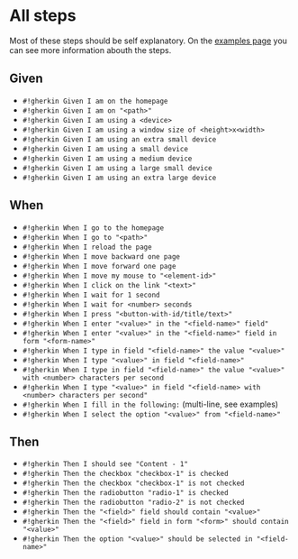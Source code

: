 # All steps

Most of these steps should be self explanatory. On the [examples
page](examples.md) you can see more information abouth the steps.

## Given
- `#!gherkin Given I am on the homepage`
- `#!gherkin Given I am on "<path>"`
- `#!gherkin Given I am using a <device>`
- `#!gherkin Given I am using a window size of <height>x<width>`
- `#!gherkin Given I am using an extra small device`
- `#!gherkin Given I am using a small device`
- `#!gherkin Given I am using a medium device`
- `#!gherkin Given I am using a large small device`
- `#!gherkin Given I am using an extra large device`

## When
- `#!gherkin When I go to the homepage`
- `#!gherkin When I go to "<path>"`
- `#!gherkin When I reload the page`
- `#!gherkin When I move backward one page`
- `#!gherkin When I move forward one page`
- `#!gherkin When I move my mouse to "<element-id>"`
- `#!gherkin When I click on the link "<text>"`
- `#!gherkin When I wait for 1 second`
- `#!gherkin When I wait for <number> seconds`
- `#!gherkin When I press "<button-with-id/title/text>"`
- `#!gherkin When I enter "<value>" in the "<field-name>" field"`
- `#!gherkin When I enter "<value>" in the "<field-name>" field in form "<form-name>"`
- `#!gherkin When I type in field "<field-name>" the value "<value>"`
- `#!gherkin When I type "<value>" in field "<field-name>"`
- `#!gherkin When I type in field "<field-name>" the value "<value>" with <number> characters per second`
- `#!gherkin When I type "<value>" in field "<field-name> with <number> characters per second"`
- `#!gherkin When I fill in the following:` (multi-line, see examples)
- `#!gherkin When I select the option "<value>" from "<field-name>"`

## Then
- `#!gherkin Then I should see "Content - 1"`
- `#!gherkin Then the checkbox "checkbox-1" is checked`
- `#!gherkin Then the checkbox "checkbox-1" is not checked`
- `#!gherkin Then the radiobutton "radio-1" is checked`
- `#!gherkin Then the radiobutton "radio-2" is not checked`
- `#!gherkin Then the "<field>" field should contain "<value>"`
- `#!gherkin Then the "<field>" field in form "<form>" should contain "<value>"`
- `#!gherkin Then the option "<value>" should be selected in "<field-name>"`
